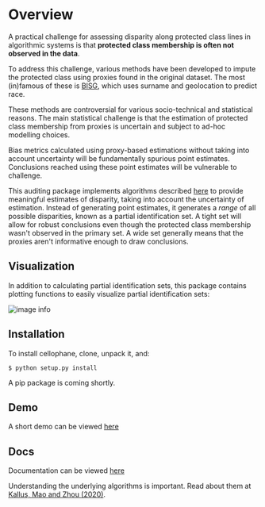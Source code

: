 # Overview

A practical challenge for assessing disparity along protected class lines in algorithmic systems is that **protected class membership is often not observed in the data**.

To address this challenge, various methods have been developed to impute the protected class using proxies found in the original dataset. The most (in)famous of these is [BISG](https://github.com/cfpb/proxy-methodology), which uses surname and geolocation to predict race.

These methods are controversial for various socio-technical and statistical reasons. The main statistical challenge is that the estimation of protected class membership from proxies is uncertain and subject to ad-hoc modelling choices. 

Bias metrics calculated using proxy-based estimations without taking into account uncertainty will be fundamentally spurious point estimates. Conclusions reached using these point estimates will be vulnerable to challenge.

This auditing package implements algorithms described [here](https://arxiv.org/pdf/1906.00285.pdf) to provide meaningful estimates of disparity, taking into account the uncertainty of estimation. Instead of generating point estimates, it generates a *range* of all possible disparities, known as a partial identification set. A tight set will allow for robust conclusions even though the protected class membership wasn't observed in the primary set. A wide set generally means that the proxies aren't informative enough to draw conclusions.

## Visualization

In addition to calculating partial identification sets, this package contains plotting functions to easily visualize partial identification sets:

![image info](https://i.ibb.co/DLzB7Ws/download.png)

## Installation
To install cellophane, clone, unpack it, and:

```$ python setup.py install```

A pip package is coming shortly.

## Demo

A short demo can be viewed [here](https://github.com/relaxedplan/partial-identification-sets/blob/master/demo/demo.ipynb)

## Docs

Documentation can be viewed [here](https://htmlpreview.github.io/?https://raw.githubusercontent.com/relaxedplan/cellophane/master/html/cellophane/cellophane.html)

Understanding the underlying algorithms is important. Read about them at [Kallus, Mao and Zhou (2020)](https://arxiv.org/pdf/1906.00285.pdf).
